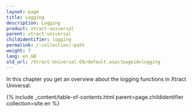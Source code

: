 ```yaml
---
layout: page
title: Logging
description: Logging
product: xtract-universal
parent: xtract-universal
childidentifier: logging
permalink: /:collection/:path
weight: 7
lang: en_GB
old_url: /Xtract-Universal-EN/default.aspx?pageid=logging
---
```


In this chapter you get an overview about the logging functions in Xtract Universal.

{% include _content/table-of-contents.html parent=page.childidentifier collection=site.en %}